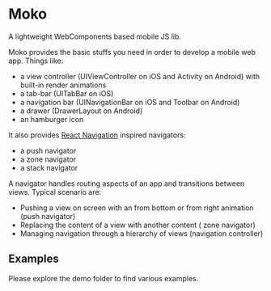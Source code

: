 # Moko
A lightweight WebComponents based mobile JS lib.

Moko provides the basic stuffs you need in order to develop a mobile web app. Things like:

* a view controller (UIViewController on iOS and Activity on Android) with built-in render animations 
* a tab-bar (UITabBar on iOS)
* a navigation bar (UINavigationBar on iOS and Toolbar on Android)
* a drawer (DrawerLayout on Android)
* an hamburger icon

It also provides [React Navigation](https://reactnavigation.org) inspired navigators:

* a push navigator
* a zone navigator
* a stack navigator

A navigator handles routing aspects of an app and transitions between views. Typical scenario are:

* Pushing a view on screen with an from bottom or from right animation (push navigator)
* Replacing the content of a view with another content ( zone navigator)
* Managing navigation through a hierarchy of views (navigation controller)

## Examples

Please explore the demo folder to find various examples.
